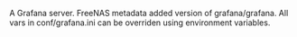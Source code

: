 A Grafana server. FreeNAS metadata added version of grafana/grafana. All vars in conf/grafana.ini can be overriden using environment variables.

